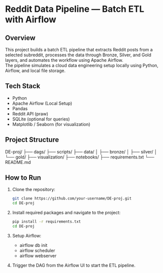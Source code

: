 # Reddit Data Pipeline — Batch ETL with Airflow

## Overview
This project builds a batch ETL pipeline that extracts Reddit posts from a selected subreddit, processes the data through Bronze, Silver, and Gold layers, and automates the workflow using Apache Airflow.  
The pipeline simulates a cloud data engineering setup locally using Python, Airflow, and local file storage.

## Tech Stack
- Python
- Apache Airflow (Local Setup)
- Pandas
- Reddit API (praw)
- SQLite (optional for queries)
- Matplotlib / Seaborn (for visualization)

## Project Structure
  DE-proj/
  ├── dags/
  ├── scripts/
  ├── data/
  │   ├── bronze/
  │   ├── silver/
  │   └── gold/
  ├── visualization/
  ├── notebooks/
  ├── requirements.txt
  └── README.md

## How to Run

1. Clone the repository:
   ```bash
   git clone https://github.com/your-username/DE-proj.git
   cd DE-proj

2. Install required packages and navigate to the project:
   ```bash
   pip install -r requirements.txt
   cd DE-proj

3. Setup Airflow:
   - airflow db init
   - airflow scheduler
   - airflow webserver
  
4. Trigger the DAG from the Airflow UI to start the ETL pipeline.
